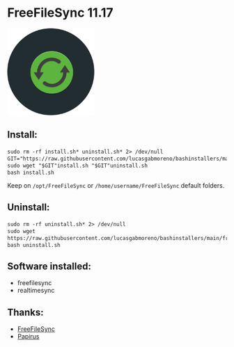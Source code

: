 # FreeFileSync 11.17
<img src="preview.svg" width="200">

## Install:
```
sudo rm -rf install.sh* uninstall.sh* 2> /dev/null
GIT="https://raw.githubusercontent.com/lucasgabmoreno/bashinstallers/main/freefilesync/"
sudo wget "$GIT"install.sh "$GIT"uninstall.sh
bash install.sh
```
Keep on `/opt/FreeFileSync` or `/home/username/FreeFileSync` default folders.<br> 


## Uninstall:
```
sudo rm -rf uninstall.sh* 2> /dev/null
sudo wget https://raw.githubusercontent.com/lucasgabmoreno/bashinstallers/main/freefilesync/uninstall.sh
bash uninstall.sh
```

## Software installed:
* freefilesync
* realtimesync

## Thanks:
* [FreeFileSync](https://freefilesync.org/download.php)
* [Papirus](https://github.com/PapirusDevelopmentTeam)
